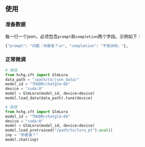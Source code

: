
## 使用

### 准备数据

每一行一个json，必须包含`prompt`和`completion`两个字段。示例如下：

```bash
{"prompt": "问题：你是谁？\n", "completion": "不告诉你。"},
```

### 正常微调

```python
# 微调
from hchg.sft import GlmLora
data_path = "/path/to/json_data/"
model_id = "THUDM/chatglm-6b"
device = "cuda:0"
model = GlmLora(model_id, device=device)
model.load_data(data_path).tune(device)

# 推理
from hchg.sft import GlmLora
model_id = "THUDM/chatglm-6b"
device = "cuda:0"
model = GlmLora(model_id, device=device)
model.load_pretrained("/path/to/lora_pt").eval()
inp = "你是谁？"
model.chat(inp)
```